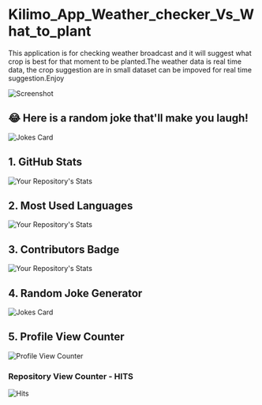 # Kilimo_App_Weather_checker_Vs_What_to_plant
This application is for checking weather broadcast and it will suggest what crop is best for that moment to be planted.The weather data is real time data,
the crop suggestion are in small dataset can be impoved for real time suggestion.Enjoy



![Screenshot](https://github.com/ErickWDaniel/Check_For_WebSite_Dead_Link/blob/master/DeadlinkChecker.jpg](https://github.com/ErickWDaniel/Kilimo_App_Weather_checker_Vs_What_to_plant/blob/master/screenshot.jpg))

## 😂 Here is a random joke that'll make you laugh!
![Jokes Card](https://readme-jokes.vercel.app/api)
## 1. GitHub Stats

![Your Repository's Stats](https://github-readme-stats.vercel.app/api?username=Tanu-N-Prabhu&show_icons=true)

## 2. Most Used Languages

![Your Repository's Stats](https://github-readme-stats.vercel.app/api/top-langs/?username=Tanu-N-Prabhu&theme=blue-green)

## 3. Contributors Badge

![Your Repository's Stats](https://contrib.rocks/image?repo=Tanu-N-Prabhu/Python)

## 4. Random Joke Generator

![Jokes Card](https://readme-jokes.vercel.app/api)

## 5. Profile View Counter

![Profile View Counter](https://komarev.com/ghpvc/?username=Tanu-N-Prabhu)

### Repository View Counter - HITS

![Hits](https://hitcounter.pythonanywhere.com/count/tag.svg?url=https://github.com/Tanu-N-Prabhu/Python)


